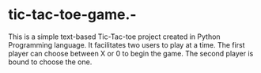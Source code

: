 # tic-tac-toe-game.-
This is a simple text-based Tic-Tac-toe project created in Python Programming language.
It facilitates two users to play at a time.
The first player can choose between X or 0 to begin the game.
The second player is bound to choose the one.

